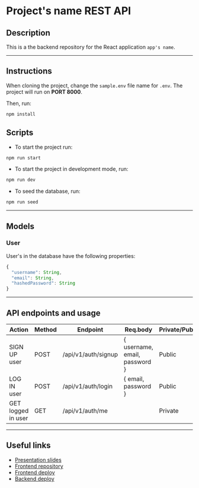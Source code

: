 # Project's name REST API
## Description

This is a the backend repository for the React application `app's name`.

---

## Instructions

When cloning the project, change the <code>sample.env</code> file name for <code>.env</code>. The project will run on **PORT 8000**.

Then, run:
```bash
npm install
```
## Scripts

- To start the project run:
```bash
npm run start
```
- To start the project in development mode, run:
```bash
npm run dev
```
- To seed the database, run:
```bash
npm run seed
```
---

## Models

### User

User's in the database have the following properties:

```js
{
  "username": String,
  "email": String,
  "hashedPassword": String
}
```

---

## API endpoints and usage 

| Action           | Method    | Endpoint             | Req.body                        | Private/Public |
|------------------|-----------|----------------------|---------------------------------|-----------------|
| SIGN UP user     | POST      | /api/v1/auth/signup  | { username, email, password }   |    Public |                 
| LOG IN user      | POST      | /api/v1/auth/login   | { email, password }             |    Public |                  
| GET logged in user   | GET     | /api/v1/auth/me    |   | Private |

---

## Useful links

- [Presentation slides]()
- [Frontend repository]()
- [Frontend deploy]()
- [Backend deploy]()


